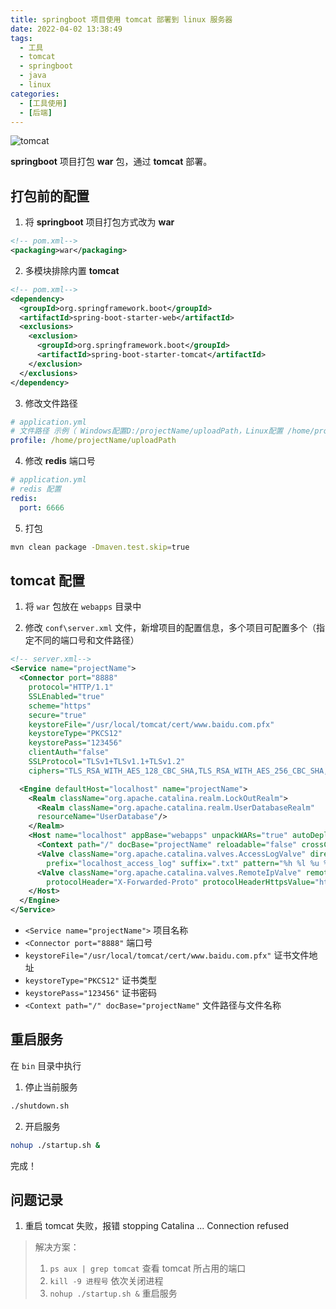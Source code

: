 ```yaml
---
title: springboot 项目使用 tomcat 部署到 linux 服务器
date: 2022-04-02 13:38:49
tags:
  - 工具
  - tomcat
  - springboot
  - java
  - linux
categories:
  - [工具使用]
  - [后端]
---
```


![tomcat](https://gitee.com/Rexiamu/image-hosting/raw/master/img/20220402134323.jpg)

**springboot** 项目打包 **war** 包，通过 **tomcat** 部署。 

<!-- more -->

## 打包前的配置

1. 将 **springboot** 项目打包方式改为 **war**

```xml
<!-- pom.xml-->
<packaging>war</packaging>
```

2. 多模块排除内置 **tomcat**

```xml
<!-- pom.xml-->
<dependency>
  <groupId>org.springframework.boot</groupId>
  <artifactId>spring-boot-starter-web</artifactId>
  <exclusions>
    <exclusion>
      <groupId>org.springframework.boot</groupId>
      <artifactId>spring-boot-starter-tomcat</artifactId>
    </exclusion>
  </exclusions>
</dependency>
```

3. 修改文件路径

```yml
# application.yml
# 文件路径 示例（ Windows配置D:/projectName/uploadPath，Linux配置 /home/projectName/uploadPath）
profile: /home/projectName/uploadPath
```

4. 修改 **redis** 端口号

```yml
# application.yml
# redis 配置
redis:
  port: 6666
```

5. 打包

```bash
mvn clean package -Dmaven.test.skip=true
```

## tomcat 配置

1. 将 `war` 包放在 `webapps` 目录中

2. 修改 `conf\server.xml` 文件，新增项目的配置信息，多个项目可配置多个（指定不同的端口号和文件路径）

```xml
<!-- server.xml-->
<Service name="projectName">
  <Connector port="8888"
    protocol="HTTP/1.1"
    SSLEnabled="true"
    scheme="https"
    secure="true"
    keystoreFile="/usr/local/tomcat/cert/www.baidu.com.pfx"
    keystoreType="PKCS12"
    keystorePass="123456"
    clientAuth="false"
    SSLProtocol="TLSv1+TLSv1.1+TLSv1.2"
    ciphers="TLS_RSA_WITH_AES_128_CBC_SHA,TLS_RSA_WITH_AES_256_CBC_SHA,TLS_ECDHE_RSA_WITH_AES_128_CBC_SHA,TLS_ECDHE_RSA_WITH_AES_128_CBC_SHA256,TLS_RSA_WITH_AES_128_CBC_SHA256,TLS_RSA_WITH_AES_256_CBC_SHA256" />

  <Engine defaultHost="localhost" name="projectName">
    <Realm className="org.apache.catalina.realm.LockOutRealm">
      <Realm className="org.apache.catalina.realm.UserDatabaseRealm"
      resourceName="UserDatabase"/>
    </Realm>
    <Host name="localhost" appBase="webapps" unpackWARs="true" autoDeploy="true">
      <Context path="/" docBase="projectName" reloadable="false" crossContext="true"/>
      <Valve className="org.apache.catalina.valves.AccessLogValve" directory="logs"
        prefix="localhost_access_log" suffix=".txt" pattern="%h %l %u %t &quot;%r&quot; %s %b" />
      <Valve className="org.apache.catalina.valves.RemoteIpValve" remoteIpHeader="X-Forwarded-For"
        protocolHeader="X-Forwarded-Proto" protocolHeaderHttpsValue="https"/>
    </Host>
  </Engine>
</Service>
```

- `<Service name="projectName">` 项目名称
- `<Connector port="8888"` 端口号
- `keystoreFile="/usr/local/tomcat/cert/www.baidu.com.pfx"` 证书文件地址
- `keystoreType="PKCS12"` 证书类型
- `keystorePass="123456"` 证书密码
- `<Context path="/" docBase="projectName"` 文件路径与文件名称

## 重启服务

在 `bin` 目录中执行

1. 停止当前服务

```bash
./shutdown.sh
```

2. 开启服务

```bash
nohup ./startup.sh &
```

完成！

## 问题记录

1. 重启 tomcat 失败，报错 stopping Catalina ...  Connection refused

> 解决方案：
> 1. `ps aux | grep tomcat` 查看 tomcat 所占用的端口
> 2. `kill -9 进程号` 依次关闭进程 
> 3. `nohup ./startup.sh &` 重启服务

